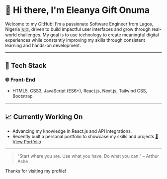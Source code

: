 # 👋 Hi there, I'm Eleanya Gift Onuma

Welcome to my GitHub! I'm a passionate Software Engineer from Lagos, Nigeria 🇳🇬, driven to build impactful user interfaces and grow through real-world challenges. My goal is to use technology to create meaningful digital experiences while constantly improving my skills through consistent learning and hands-on development.

---
## 🧰 Tech Stack

### 🌐 Front-End
- HTML5, CSS3, JavaScript (ES6+), React.js, Next.js, Tailwind CSS, Bootstrap

---

## 📈 Currently Working On
- Advancing my knowledge in React.js and API integrations.
- Recently built a personal portfolio to showcase my skills and projects  [🔗 View Portfolio](https://onumaeleanya.vercel.app/)
  
---

> “Start where you are. Use what you have. Do what you can.” – Arthur Ashe

Thanks for visiting my profile!
